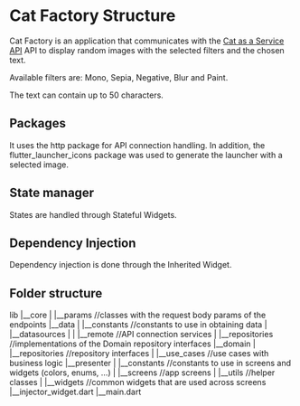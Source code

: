 # Cat Factory Structure

Cat Factory is an application that communicates with the [Cat as a Service API](https://cataas.com/#/)
API to display random images with the selected filters and the chosen text.

Available filters are: Mono, Sepia, Negative, Blur and Paint.

The text can contain up to 50 characters.

## Packages
It uses the http package for API connection handling. In addition, the flutter_launcher_icons package was used to generate the launcher with a selected image.

## State manager
States are handled through Stateful Widgets.

## Dependency Injection
Dependency injection is done through the Inherited Widget.

## Folder structure
lib
|__core
|  |__params //classes with the request body params of the endpoints
|__data
|  |__constants //constants to use in obtaining data
|  |__datasources
|  |  |__remote //API connection services
|  |__repositories //implementations of the Domain repository interfaces
|__domain
|  |__repositories //repository interfaces
|  |__use_cases //use cases with business logic
|__presenter
|  |__constants //constants to use in screens and widgets (colors, enums, ...)
|  |__screens //app screens
|  |__utils //helper classes
|  |__widgets //common widgets that are used across screens
|__injector_widget.dart
|__main.dart
